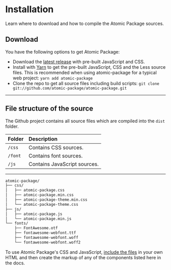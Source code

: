 # Installation

<p class="uk-text-lead">Learn where to download and how to compile the Atomic Package sources.</p>

## Download

You have the following options to get Atomic Package:

- Download the [latest release](https://github.com/atomic-package/atomic-package/releases/latest) with pre-built JavaScript and CSS.
- Install with [Yarn](https://yarnpkg.com/package/atomic-package) to get the pre-built JavaScript, CSS and the Less source files. This is recommended when using atomic-package for a typical web project: ```yarn add atomic-package```
- Clone the repo to get all source files including build scripts: `git clone git://github.com/atomic-package/atomic-package.git`

***

## File structure of the source

The Github project contains all source files which are compiled into the `dist` folder. 

| Folder   | Description                                             |
|:---------|:--------------------------------------------------------|
| `/css`   | Contains CSS sources.        |
| `/font`  | Contains font sources.  |
| `/js` | Contains JavaScript sources.

***

```html
atomic-package/
├── css/
│   ├── atomic-package.css
│   ├── atomic-package.min.css
│   ├── atomic-package-theme.min.css
│   └── atomic-package-theme.css
├── js/
│   ├── atomic-package.js
│   └── atomic-package.min.js
└── fonts/
    ├── FontAwesome.otf
    ├── fontawesome-webfont.ttf
    ├── fontawesome-webfont.woff
    └── fontawesome-webfont.woff2
```

To use Atomic Package's CSS and JavaScript, [include the files](introduction.md#html-markup) in your own HTML and then create the markup of any of the components listed here in the docs.
